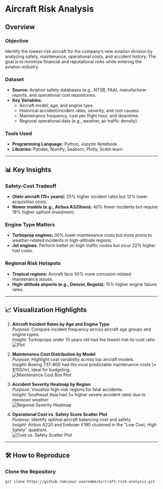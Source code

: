 # Aircraft Risk Analysis

## Overview

### Objective
Identify the lowest-risk aircraft for the company’s new aviation division by analyzing safety, maintenance, operational costs, and accident history. The goal is to minimize financial and reputational risks while entering the aviation industry.

### Dataset
- **Source:** Aviation safety databases (e.g., NTSB, FAA), manufacturer reports, and operational cost repositories.
- **Key Variables:**
  - Aircraft model, age, and engine type.
  - Historical accident/incident rates, severity, and root causes.
  - Maintenance frequency, cost per flight hour, and downtime.
  - Regional operational data (e.g., weather, air traffic density).

### Tools Used
- **Programming Language:** Python, Jupyter Notebook
- **Libraries:** Pandas, NumPy, Seaborn, Plotly, Scikit-learn

---

## 📊 Key Insights

### Safety-Cost Tradeoff
- **Older aircraft (15+ years):** 25% higher incident rates but 12% lower acquisition costs.
- **Newer models (e.g., Airbus A320neo):** 40% fewer incidents but require 18% higher upfront investment.

### Engine Type Matters
- **Turboprop engines:** 30% lower maintenance costs but more prone to weather-related incidents in high-altitude regions.
- **Jet engines:** Perform better on high-traffic routes but incur 22% higher fuel costs.

### Regional Risk Hotspots
- **Tropical regions:** Aircraft face 50% more corrosion-related maintenance issues.
- **High-altitude airports (e.g., Denver, Bogotá):** 15% higher engine failure rates.

---

## 📈 Visualization Highlights

1. **Aircraft Incident Rates by Age and Engine Type**  
   *Purpose:* Compare incident frequency across aircraft age groups and engine types.  
   *Insight:* Turboprops under 10 years old had the lowest risk-to-cost ratio.  
   ![Plot](plot.png)

2. **Maintenance Cost Distribution by Model**  
   *Purpose:* Highlight cost variability across top aircraft models.  
   *Insight:* Boeing 737-800 had the most predictable maintenance costs (±$150/hr), ideal for budgeting.  
   ![Maintenance Cost Box Plot](assets/plot2.png)

3. **Accident Severity Heatmap by Region**  
   *Purpose:* Visualize high-risk regions for fatal accidents.  
   *Insight:* Southeast Asia had 3× higher severe accident rates due to monsoon weather.  
   ![Regional Severity Heatmap](assets/plot3.png)

4. **Operational Cost vs. Safety Score Scatter Plot**  
   *Purpose:* Identify optimal aircraft balancing cost and safety.  
   *Insight:* Airbus A220 and Embraer E190 clustered in the "Low Cost, High Safety" quadrant.  
   ![Cost vs. Safety Scatter Plot](assets/plot4.png)

---

## 🛠️ How to Reproduce

### Clone the Repository
```bash
git clone https://github.com/your-username/aircraft-risk-analysis.git

